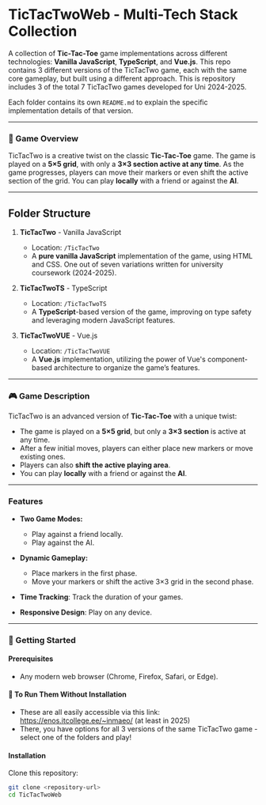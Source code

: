# TicTacTwoWeb - Multi-Tech Stack Collection

A collection of **Tic-Tac-Toe** game implementations across different technologies: **Vanilla JavaScript**, **TypeScript**, and **Vue.js**. This repo contains 3 different versions of the TicTacTwo game, each with the same core gameplay, but built using a different approach.
This is repository includes 3 of the total 7 TicTacTwo games developed for Uni 2024-2025.

Each folder contains its own `README.md` to explain the specific implementation details of that version.

---

### 🚀 Game Overview

TicTacTwo is a creative twist on the classic **Tic-Tac-Toe** game. The game is played on a **5×5 grid**, with only a **3×3 section active at any time**. As the game progresses, players can move their markers or even shift the active section of the grid. You can play **locally** with a friend or against the **AI**.

---

## Folder Structure

1. **TicTacTwo** - Vanilla JavaScript
   - Location: `/TicTacTwo`
   - A **pure vanilla JavaScript** implementation of the game, using HTML and CSS. One out of seven variations written for university coursework (2024-2025).

2. **TicTacTwoTS** - TypeScript
   - Location: `/TicTacTwoTS`
   - A **TypeScript**-based version of the game, improving on type safety and leveraging modern JavaScript features.

3. **TicTacTwoVUE** - Vue.js
   - Location: `/TicTacTwoVUE`
   - A **Vue.js** implementation, utilizing the power of Vue's component-based architecture to organize the game’s features.

---

### 🎮 Game Description

TicTacTwo is an advanced version of **Tic-Tac-Toe** with a unique twist:

- The game is played on a **5×5 grid**, but only a **3×3 section** is active at any time.
- After a few initial moves, players can either place new markers or move existing ones.
- Players can also **shift the active playing area**.
- You can play **locally** with a friend or against the **AI**.

---

### Features

- **Two Game Modes:**
  - Play against a friend locally.
  - Play against the AI.
  
- **Dynamic Gameplay:**
  - Place markers in the first phase.
  - Move your markers or shift the active 3×3 grid in the second phase.
  
- **Time Tracking**: Track the duration of your games.
- **Responsive Design**: Play on any device.

---

### 🚀 Getting Started

#### Prerequisites

- Any modern web browser (Chrome, Firefox, Safari, or Edge).

#### 🌟  To Run Them Without Installation

- These are all easily accessible via this link: https://enos.itcollege.ee/~inmaeo/ (at least in 2025)
- There, you have options for all 3 versions of the same TicTacTwo game - select one of the folders and play!

#### Installation

Clone this repository:

```bash
git clone <repository-url>
cd TicTacTwoWeb
